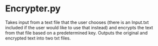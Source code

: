 # Encrypter.py
Takes input from a text file that the user chooses (there is an Input.txt included if the user would like to use that instead) and encrypts the text from that file based on a predetermined key. Outputs the original and encrypted text into two txt files.
